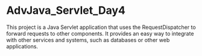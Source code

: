 # AdvJava_Servlet_Day4
This project is a Java Servlet application that uses the RequestDispatcher to forward requests to other components. It provides an easy way to integrate with other services and systems, such as databases or other web applications.
